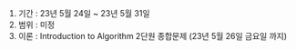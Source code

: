 1. 기간 : 23년 5월 24일 ~ 23년 5월 31일
2. 범위 : 미정
3. 이론 : Introduction to Algorithm 2단원 종합문제 (23년 5월 26일 금요일 까지)